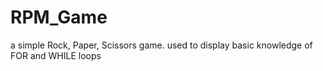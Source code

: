# RPM_Game
a simple Rock, Paper, Scissors game. used to display basic knowledge of FOR and WHILE loops
